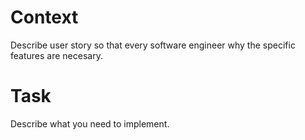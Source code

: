 # Context

Describe user story so that every software engineer why the specific features are necesary.

# Task

Describe what you need to implement.
